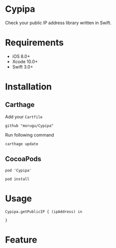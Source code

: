# Cypipa
Check your public IP address library written in Swift.

# Requirements
- iOS 8.0+
- Xcode 10.0+
- Swift 3.0+

# Installation

## Carthage
Add your `Cartfile`
```
github "morugu/Cypipa"
```

Run following command
```
carthage update
```

## CocoaPods
```
pod 'Cypipa'
```
```
pod install
```

# Usage
```
Cypipa.getPublicIP { (ipAddress) in

}
```

# Feature

